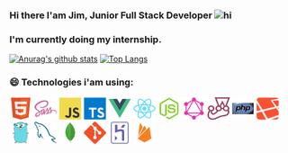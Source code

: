 ### Hi there I'am Jim, Junior Full Stack Developer <img src="https://user-images.githubusercontent.com/1303154/88677602-1635ba80-d120-11ea-84d8-d263ba5fc3c0.gif" width="25px" alt="hi">
### I'm currently doing my internship.

[![Anurag's github stats](https://github-readme-stats.vercel.app/api?username=geojimas&count_private=true&theme=chartreuse-dark&show_icons=true)](https://github.com/anuraghazra/github-readme-stats)
[![Top Langs](https://github-readme-stats.vercel.app/api/top-langs/?username=geojimas&langs_count=10&theme=chartreuse-dark&layout=compact)](https://github.com/anuraghazra/github-readme-stats)

### 😄 Technologies i'am using:

<img src="https://github.com/devicons/devicon/blob/master/icons/html5/html5-original.svg" width="40" height="40" /> <img src="https://github.com/devicons/devicon/blob/master/icons/sass/sass-original.svg" width="40" height="40" /> <img src="https://github.com/devicons/devicon/blob/master/icons/javascript/javascript-original.svg" width="40" height="40" /> <img src="https://github.com/devicons/devicon/blob/master/icons/typescript/typescript-original.svg" width="40" height="40" /> <img src="https://github.com/devicons/devicon/blob/master/icons/vuejs/vuejs-original.svg" width="40" height="40" /> <img src="https://github.com/devicons/devicon/blob/master/icons/react/react-original.svg" width="40" height="40" /> <img src="https://github.com/devicons/devicon/blob/master/icons/nodejs/nodejs-original.svg" width="40" height="40" /> <img src="https://github.com/devicons/devicon/blob/master/icons/graphql/graphql-plain.svg" width="40" height="40" /> <img src="https://github.com/devicons/devicon/blob/master/icons/jest/jest-plain.svg" width="40" height="40" /> <img 
src="https://github.com/devicons/devicon/blob/master/icons/php/php-original.svg" width="40" height="40" /> <img src="https://github.com/devicons/devicon/blob/master/icons/laravel/laravel-plain.svg" width="40" height="40" /> <img src="https://github.com/devicons/devicon/blob/master/icons/go/go-original.svg" width="40" height="40" /> <img 
src="https://github.com/devicons/devicon/blob/master/icons/mysql/mysql-original.svg" width="40" height="40" /> <img src="https://github.com/devicons/devicon/blob/master/icons/mongodb/mongodb-original.svg" width="40" height="40" /> <img src="https://github.com/devicons/devicon/blob/master/icons/git/git-original.svg" width="40" height="40" /> <img src="https://github.com/devicons/devicon/blob/master/icons/heroku/heroku-original.svg" width="40" height="40" /> <img src="https://github.com/devicons/devicon/blob/master/icons/firebase/firebase-plain.svg" width="40" height="40" />

<!--
**Jimgeo98/Jimgeo98** is a ✨ _special_ ✨ repository because its `README.md` (this file) appears on your GitHub profile.

Here are some ideas to get you started:

- 🔭 I’m currently working on ...
- 🌱 I’m currently learning ...
- 👯 I’m looking to collaborate on ...
- 🤔 I’m looking for help with ...
- 💬 Ask me about ...
- 📫 How to reach me: ...
- 😄 Pronouns: ...
- ⚡ Fun fact: ...
-->
